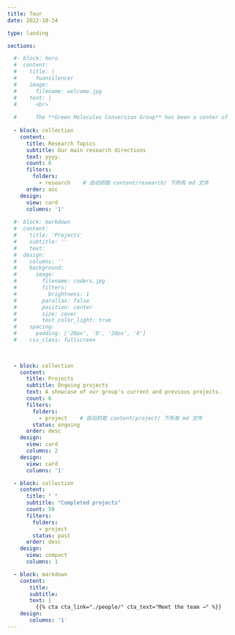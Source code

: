 ```yaml
---
title: Tour
date: 2022-10-24

type: landing

sections:

  #- block: hero
  #  content:
  #    title: |
  #      Yuansilencer
  #    image:
  #      filename: welcome.jpg
  #    text: |
  #      <br>
        
  #      The **Green Molecules Conversion Group** has been a center of excellence for Artificial Intelligence research, teaching, and practice since its founding in 2016.
  
  - block: collection
    content:
      title: Research Topics
      subtitle: Our main research directions
      text: yyyy.
      count: 6
      filters:
        folders:
          - research    # 自动抓取 content/research/ 下所有 md 文件
      order: asc
    design:
      view: card
      columns: '1'
  
  #- block: markdown
  #  content:
  #    title: 'Projects'
  #    subtitle: ''
  #    text:
  #  design:
  #    columns: ''
  #    background:
  #      image: 
  #        filename: coders.jpg
  #        filters:
  #          brightness: 1
  #        parallax: false
  #        position: center
  #        size: cover
  #        text_color_light: true
  #    spacing:
  #      padding: ['20px', '0', '20px', '0']
  #    css_class: fullscreen
  
  

  - block: collection
    content:
      title: Projects
      subtitle: Ongoing projects
      text: A showcase of our group's current and previous projects.
      count: 6
      filters:
        folders:
          - project    # 自动抓取 content/project/ 下所有 md 文件
        status: ongoing
      order: desc
    design:
      view: card
      columns: 2
    design:
      view: card
      columns: '1'

  - block: collection
    content:
      title: " "
      subtitle: "Completed projects"
      count: 50
      filters:
        folders:
          - project
        status: past
      order: desc
    design:
      view: compact
      columns: 1

  - block: markdown
    content:
       title:
       subtitle:
       text: |
         {{% cta cta_link="./people/" cta_text="Meet the team →" %}}
    design:
       columns: '1' 
---
```

